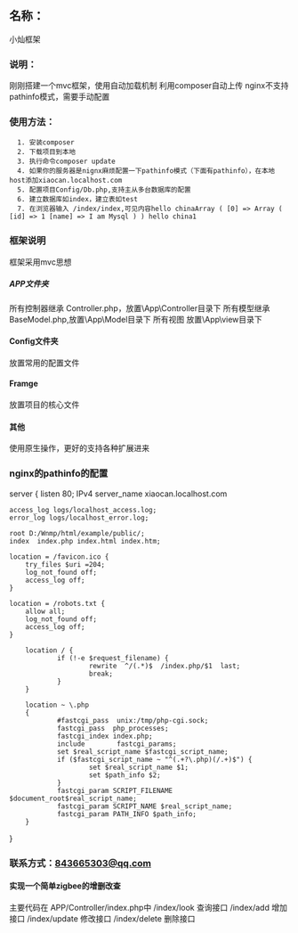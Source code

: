 ##  名称：
小灿框架
### 说明：
刚刚搭建一个mvc框架，使用自动加载机制
利用composer自动上传
nginx不支持pathinfo模式，需要手动配置
### 使用方法：
      1. 安装composer
      2. 下载项目到本地
      3. 执行命令composer update
      4. 如果你的服务器是nignx麻烦配置一下pathinfo模式（下面有pathinfo），在本地host添加xiaocan.localhost.com
      5. 配置项目Config/Db.php,支持主从多台数据库的配置
      6. 建立数据库如index，建立表如test
      7. 在浏览器输入 /index/index,可见内容hello chinaArray ( [0] => Array ( [id] => 1 [name] => I am Mysql ) ) hello china1
### 框架说明
框架采用mvc思想
   ##### APP文件夹
所有控制器继承 Controller.php，放置\App\Controller目录下
所有模型继承 BaseModel.php,放置\App\Model目录下
所有视图 放置\App\view目录下
   #### Config文件夹
放置常用的配置文件
   #### Framge
放置项目的核心文件
   #### 其他
   使用原生操作，更好的支持各种扩展进来

### nginx的pathinfo的配置
server {
    listen 80;  IPv4
    server_name xiaocan.localhost.com

    access_log logs/localhost_access.log;
    error_log logs/localhost_error.log;

    root D:/Wnmp/html/example/public/;
    index  index.php index.html index.htm;

    location = /favicon.ico {
        try_files $uri =204;
        log_not_found off;
        access_log off;
    }
        
    location = /robots.txt {
        allow all;
        log_not_found off;
        access_log off;
    }

        location / {
                if (!-e $request_filename) {
                        rewrite  ^/(.*)$  /index.php/$1  last;
                        break;
                }
        }

        location ~ \.php
        {
                #fastcgi_pass  unix:/tmp/php-cgi.sock;
                fastcgi_pass  php_processes;
                fastcgi_index index.php;
                include        fastcgi_params;
                set $real_script_name $fastcgi_script_name;
                if ($fastcgi_script_name ~ "^(.+?\.php)(/.+)$") {
                        set $real_script_name $1;
                        set $path_info $2;
                }
                fastcgi_param SCRIPT_FILENAME $document_root$real_script_name;
                fastcgi_param SCRIPT_NAME $real_script_name;
                fastcgi_param PATH_INFO $path_info;
        }

} 
### 联系方式：843665303@qq.com

#### 实现一个简单zigbee的增删改查
主要代码在 APP/Controller/index.php中
/index/look 查询接口
/index/add 增加接口
/index/update 修改接口
/index/delete 删除接口